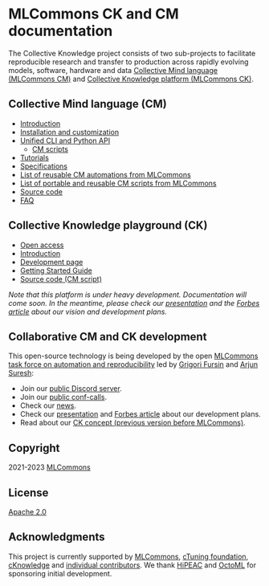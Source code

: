 # MLCommons CK and CM documentation

The Collective Knowledge project consists of two sub-projects 
to facilitate reproducible research and transfer to production 
across rapidly evolving models, software, hardware and data
[Collective Mind language (MLCommons CM)](#collective-mind-language-cm) 
and
[Collective Knowledge platform (MLCommons CK)](#collective-knowledge-playground-ck).


## Collective Mind language (CM)

* [Introduction](introduction-cm.md)
* [Installation and customization](installation.md)
* [Unified CLI and Python API](interface.md)
  * [CM scripts](https://github.com/mlcommons/ck/blob/master/cm-mlops/automation/script/README-extra.md)
* [Tutorials](tutorials/README.md)
* [Specifications](specs/README.md)
* [List of reusable CM automations from MLCommons](list_of_automations.md)
* [List of portable and reusable CM scripts from MLCommons](list_of_scripts.md)
* [Source code](https://github.com/mlcommons/ck/tree/master/cm/cmind)
* [FAQ](faq.md)

## Collective Knowledge playground (CK)

* [Open access](https://x.cKnowledge.org)
* [Introduction](introduction-ck.md)
* [Development page](https://github.com/mlcommons/ck/tree/master/platform)
* [Getting Started Guide](../get-started.md)
* [Source code (CM script)](https://github.com/mlcommons/ck/blob/master/cm-mlops/script/gui)

*Note that this platform is under heavy development. Documentation will come soon. 
 In the meantime, please check our [presentation](https://doi.org/10.5281/zenodo.7871070) 
 and the [Forbes article](https://www.forbes.com/sites/karlfreund/2023/04/05/nvidia-performance-trounces-all-competitors-who-have-the-guts-to-submit-to-mlperf-inference-30/?sh=3c38d2866676)
 about our vision and development plans.*

## Collaborative CM and CK development

This open-source technology is being developed by the open
[MLCommons task force on automation and reproducibility](https://github.com/mlcommons/ck/blob/master/docs/taskforce.md)
led by [Grigori Fursin](https://cKnowledge.org/gfursin) and
[Arjun Suresh](https://www.linkedin.com/in/arjunsuresh):

* Join our [public Discord server](https://discord.gg/JjWNWXKxwT).
* Join our [public conf-calls](https://docs.google.com/document/d/1zMNK1m_LhWm6jimZK6YE05hu4VH9usdbKJ3nBy-ZPAw).
* Check our [news](docs/news.md).
* Check our [presentation](https://doi.org/10.5281/zenodo.7871070) and [Forbes article](https://www.forbes.com/sites/karlfreund/2023/04/05/nvidia-performance-trounces-all-competitors-who-have-the-guts-to-submit-to-mlperf-inference-30/?sh=3c38d2866676) about our development plans.
* Read about our [CK concept (previous version before MLCommons)](https://arxiv.org/abs/2011.01149).


## Copyright

2021-2023 [MLCommons](https://mlcommons.org)

## License

[Apache 2.0](../LICENSE.md)

## Acknowledgments

This project is currently supported by [MLCommons](https://mlcommons.org), [cTuning foundation](https://www.linkedin.com/company/ctuning-foundation),
[cKnowledge](https://www.linkedin.com/company/cknowledge) and [individual contributors](https://github.com/mlcommons/ck/blob/master/CONTRIBUTING.md).
We thank [HiPEAC](https://hipeac.net) and [OctoML](https://octoml.ai) for sponsoring initial development.
